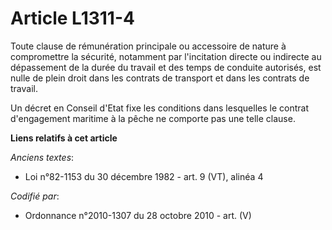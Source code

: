 # Article L1311-4

Toute clause de rémunération principale ou accessoire de nature à compromettre la sécurité, notamment par l'incitation
directe ou indirecte au dépassement de la durée du travail et des temps de conduite autorisés, est nulle de plein droit dans
les contrats de transport et dans les contrats de travail.

Un décret en Conseil d'Etat fixe les conditions dans lesquelles le contrat d'engagement maritime à la pêche ne comporte pas
une telle clause.

**Liens relatifs à cet article**

_Anciens textes_:

  - Loi n°82-1153 du 30 décembre 1982 - art. 9 (VT), alinéa 4

_Codifié par_:

  - Ordonnance n°2010-1307 du 28 octobre 2010 - art. (V)
